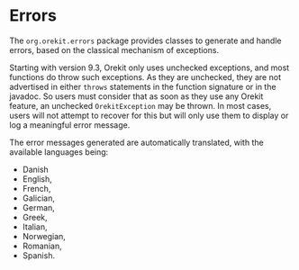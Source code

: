 <!--- Copyright 2002-2019 CS Systèmes d'Information
  Licensed under the Apache License, Version 2.0 (the "License");
  you may not use this file except in compliance with the License.
  You may obtain a copy of the License at
  
    http://www.apache.org/licenses/LICENSE-2.0
  
  Unless required by applicable law or agreed to in writing, software
  distributed under the License is distributed on an "AS IS" BASIS,
  WITHOUT WARRANTIES OR CONDITIONS OF ANY KIND, either express or implied.
  See the License for the specific language governing permissions and
  limitations under the License.
-->

# Errors

The `org.orekit.errors` package provides classes to generate and handle errors, based on
the classical mechanism of exceptions.

Starting with version 9.3, Orekit only uses unchecked exceptions, and most functions
do throw such exceptions. As they are unchecked, they are not advertised in either
`throws` statements in the function signature or in the javadoc. So users must consider
that as soon as they use any Orekit feature, an unchecked `OrekitException` may be thrown.
In most cases, users will not attempt to recover for this but will only use them to display
or log a meaningful error message.

The error messages generated are automatically translated, with the available languages being:

* Danish
* English,
* French,
* Galician,
* German,
* Greek,
* Italian,
* Norwegian,
* Romanian,
* Spanish.
